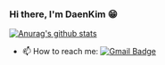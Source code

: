 ### Hi there, I'm DaenKim 😁
[![Anurag's github stats](https://github-readme-stats.vercel.app/api?username=jajugoguma)](https://github.com/jajugoguma/github-readme-stats)

- 📫 How to reach me: [![Gmail Badge](https://img.shields.io/badge/Gmail-d14836?style=flat-square&logo=Gmail&logoColor=white&link=mailto:jajugoguma@gmail.com)](mailto:jajugoguma@gmail.com)
<!--
**jajugoguma/jajugoguma** is a ✨ _special_ ✨ repository because its `README.md` (this file) appears on your GitHub profile.

Here are some ideas to get you started:

- 🔭 I’m currently working on ...
- 🌱 I’m currently learning ...
- 👯 I’m looking to collaborate on ...
- 🤔 I’m looking for help with ...
- 💬 Ask me about ...
- 📫 How to reach me: ...
- 😄 Pronouns: ...
- ⚡ Fun fact: ...
-->
